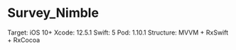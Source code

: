 # Survey_Nimble
Target: iOS 10+
Xcode: 12.5.1
Swift: 5
Pod: 1.10.1
Structure: MVVM + RxSwift + RxCocoa
